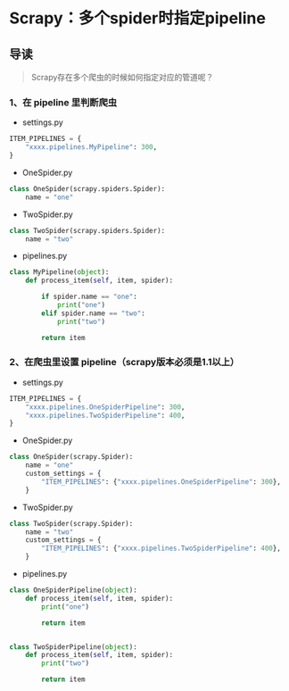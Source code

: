 # Scrapy：多个spider时指定pipeline

## 导读

> Scrapy存在多个爬虫的时候如何指定对应的管道呢？

### 1、在 pipeline 里判断爬虫

- settings.py

```python
ITEM_PIPELINES = {
    "xxxx.pipelines.MyPipeline": 300,
}

```

- OneSpider.py

```python
class OneSpider(scrapy.spiders.Spider):
    name = "one"

```

- TwoSpider.py

```python
class TwoSpider(scrapy.spiders.Spider):
    name = "two"

```

- pipelines.py

```python
class MyPipeline(object):
    def process_item(self, item, spider):

        if spider.name == "one":
            print("one")
        elif spider.name == "two":
            print("two")

        return item

```

### 2、在爬虫里设置 pipeline（scrapy版本必须是1.1以上）

- settings.py

```python
ITEM_PIPELINES = {
    "xxxx.pipelines.OneSpiderPipeline": 300,
    "xxxx.pipelines.TwoSpiderPipeline": 400,
}

```

- OneSpider.py

```python
class OneSpider(scrapy.Spider):
    name = "one"
    custom_settings = {
        "ITEM_PIPELINES": {"xxxx.pipelines.OneSpiderPipeline": 300},
    }
```

- TwoSpider.py

```python
class TwoSpider(scrapy.Spider):
    name = "two"
    custom_settings = {
        "ITEM_PIPELINES": {"xxxx.pipelines.TwoSpiderPipeline": 400},
    }

```

- pipelines.py

```python
class OneSpiderPipeline(object):
    def process_item(self, item, spider):
        print("one")

        return item


class TwoSpiderPipeline(object):
    def process_item(self, item, spider):
        print("two")

        return item

```
